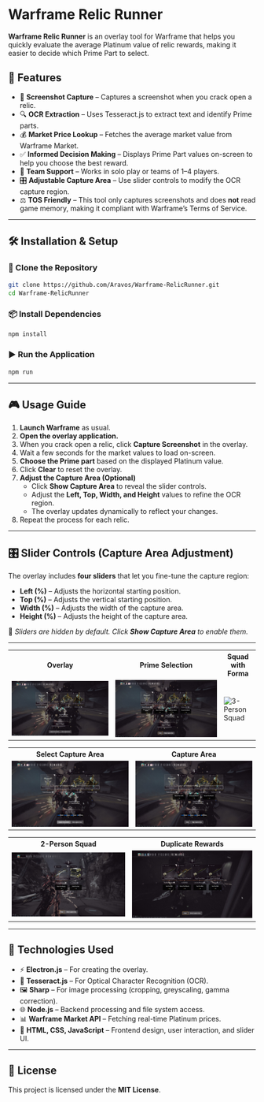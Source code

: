 # Warframe Relic Runner

**Warframe Relic Runner** is an overlay tool for Warframe that helps you quickly evaluate the average Platinum value of relic rewards, making it easier to decide which Prime Part to select.

## 📌 Features
- 📸 **Screenshot Capture** – Captures a screenshot when you crack open a relic.
- 🔍 **OCR Extraction** – Uses Tesseract.js to extract text and identify Prime parts.
- 💰 **Market Price Lookup** – Fetches the average market value from Warframe Market.
- ✅ **Informed Decision Making** – Displays Prime Part values on-screen to help you choose the best reward.
- 👥 **Team Support** – Works in solo play or teams of 1–4 players.
- 🎛 **Adjustable Capture Area** – Use slider controls to modify the OCR capture region.
- ⚖ **TOS Friendly** – This tool only captures screenshots and does **not** read game memory, making it compliant with Warframe’s Terms of Service.

---

## 🛠 Installation & Setup

### 🔽 Clone the Repository
```sh
git clone https://github.com/Aravos/Warframe-RelicRunner.git
cd Warframe-RelicRunner
```

### 📦 Install Dependencies
```sh
npm install
```

### ▶ Run the Application
```sh
npm run
```

---

## 🎮 Usage Guide
1. **Launch Warframe** as usual.
2. **Open the overlay application.**
3. When you crack open a relic, click **Capture Screenshot** in the overlay.
4. Wait a few seconds for the market values to load on-screen.
5. **Choose the Prime part** based on the displayed Platinum value.
6. Click **Clear** to reset the overlay.
7. **Adjust the Capture Area (Optional)**  
   - Click **Show Capture Area** to reveal the slider controls.
   - Adjust the **Left, Top, Width, and Height** values to refine the OCR region.
   - The overlay updates dynamically to reflect your changes.
8. Repeat the process for each relic.

---

## 🎛 Slider Controls (Capture Area Adjustment)
The overlay includes **four sliders** that let you fine-tune the capture region:

- **Left (%)** – Adjusts the horizontal starting position.
- **Top (%)** – Adjusts the vertical starting position.
- **Width (%)** – Adjusts the width of the capture area.
- **Height (%)** – Adjusts the height of the capture area.

📌 *Sliders are hidden by default. Click **Show Capture Area** to enable them.*

---

<table>
  <tr>
    <th style="text-align:center;">Overlay</th>
    <th style="text-align:center;">Prime Selection</th>
    <th style="text-align:center;">Squad with Forma</th>
  </tr>
  <tr>
    <td><img src="screenshots/overlay-example.png" alt="Overlay Example"></td>
    <td><img src="screenshots/prime-selection.png" alt="Prime Part Selection"></td>
    <td><img src="screenshots/3squad-forma.png" alt="3-Person Squad"></td>
  </tr>
</table>

<table>
  <tr>
    <th style="text-align:center;">Select Capture Area</th>
    <th style="text-align:center;">Capture Area</th>
  </tr>
  <tr>
    <td><img src="screenshots/captureArea.png" alt="Select Capture Area"></td>
    <td><img src="screenshots/CaptureAreaShowcase.png" alt="Capture Area"></td>
  </tr>
</table>

<table>
  <tr>
    <th style="text-align:center;">2-Person Squad</th>
    <th style="text-align:center;">Duplicate Rewards</th>
  </tr>
  <tr>
    <td><img src="screenshots/2squad.png" alt="2-Person Squad"></td>
    <td><img src="screenshots/duplicates.png" alt="Duplicates"></td>
  </tr>
</table>

---
## 🔧 Technologies Used
- ⚡ **Electron.js** – For creating the overlay.
- 🧠 **Tesseract.js** – For Optical Character Recognition (OCR).
- 🖼 **Sharp** – For image processing (cropping, greyscaling, gamma correction).
- 🌐 **Node.js** – Backend processing and file system access.
- 📊 **Warframe Market API** – Fetching real-time Platinum prices.
- 🎨 **HTML, CSS, JavaScript** – Frontend design, user interaction, and slider UI.

---

## 📜 License
This project is licensed under the **MIT License**.